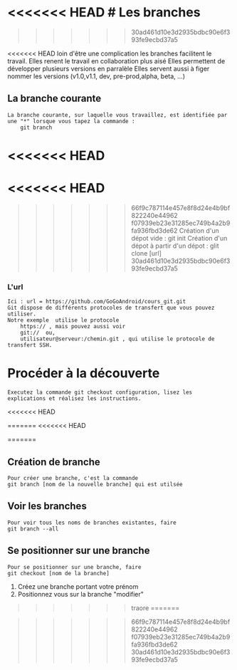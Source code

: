 <<<<<<< HEAD
﻿# Les branches
=======
>>>>>>> 30ad461d10e3d2935bdbc90e6f393fe9ecbd37a5

<<<<<<< HEAD
loin d'être une complication les branches facilitent le travail.
	Elles renent le travail en collaboration plus aisé
	Elles permettent de développer plusieurs versions en parralèle
	Elles servent aussi à figer nommer les versions (v1.0,v1.1, dev, pre-prod,alpha, beta, ...)
	

## La branche courante
	La branche courante, sur laquelle vous travaillez, est identifiée par une "*" lorsque vous tapez la commande :
		git branch 

<<<<<<< HEAD
=======

<<<<<<< HEAD
=======
>>>>>>> 66f9c787114e457e8f8d24e4b9bf822240e44962
>>>>>>> f07939eb23e31285ec749b4a2b9fa936fbd3de62
	Création d'un dépot vide : git init
	Création d'un dépot à partir d'un dépot : glit clone [url]
>>>>>>> 30ad461d10e3d2935bdbc90e6f393fe9ecbd37a5
	
### L'url
	Ici : url = https://github.com/GoGoAndroid/cours_git.git
	Git dispose de différents protocoles de transfert que vous pouvez utiliser. 
	Notre exemple  utilise le protocole 
		https:// , mais pouvez aussi voir
		git://  ou,
		utilisateur@serveur:/chemin.git , qui utilise le protocole de transfert SSH.
		

# Procéder à la découverte

	Executez la commande git checkout configuration, lisez les explications et réalisez les instructions.

<<<<<<< HEAD

=======
<<<<<<< HEAD
	
		
	
	
	
	
=======
## Création de branche
	Pour créer une branche, c'est la commande 
	git branch [nom de la nouvelle branche] qui est utilsée

## Voir les branches
	Pour voir tous les noms de branches existantes, faire 
	git branch --all

## Se positionner sur une branche
	Pour se positionner sur une branche, faire
	git checkout [nom de la branche]

1. Créez une branche portant votre prénom
2. Positionnez vous sur la branche "modifier"

>>>>>>> traore
=======


>>>>>>> 66f9c787114e457e8f8d24e4b9bf822240e44962
>>>>>>> f07939eb23e31285ec749b4a2b9fa936fbd3de62
>>>>>>> 30ad461d10e3d2935bdbc90e6f393fe9ecbd37a5
